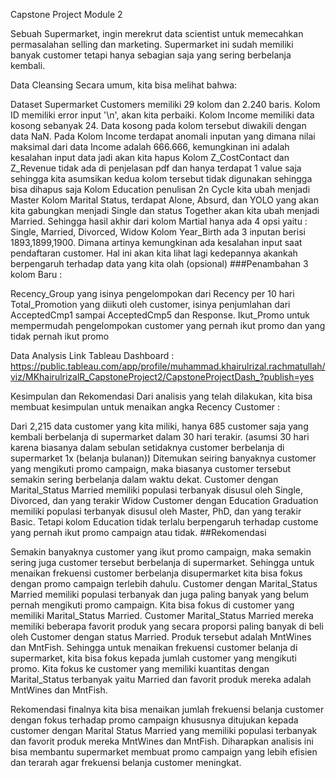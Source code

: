 Capstone Project Module 2


Sebuah Supermarket, ingin merekrut data scientist untuk memecahkan permasalahan selling dan marketing. Supermarket ini sudah memiliki banyak customer tetapi hanya sebagian saja yang sering berbelanja kembali.

Data Cleansing
Secara umum, kita bisa melihat bahwa:

Dataset Supermarket Customers memiliki 29 kolom dan 2.240 baris.
Kolom ID memiliki error input '\n', akan kita perbaiki.
Kolom Income memiliki data kosong sebanyak 24. Data kosong pada kolom tersebut diwakili dengan data NaN.
Pada Kolom Income terdapat anomali inputan yang dimana nilai maksimal dari data Income adalah 666.666, kemungkinan ini adalah kesalahan input data jadi akan kita hapus
Kolom Z_CostContact dan Z_Revenue tidak ada di penjelasan pdf dan hanya terdapat 1 value saja sehingga kita asumsikan kedua kolom tersebut tidak digunakan sehingga bisa dihapus saja
Kolom Education penulisan 2n Cycle kita ubah menjadi Master
Kolom Marital Status, terdapat Alone, Absurd, dan YOLO yang akan kita gabungkan menjadi Single dan status Together akan kita ubah menjadi Married. Sehingga hasil akhir dari kolom Martial hanya ada 4 opsi yaitu : Single, Married, Divorced, Widow
Kolom Year_Birth ada 3 inputan berisi 1893,1899,1900. Dimana artinya kemungkinan ada kesalahan input saat pendaftaran customer. Hal ini akan kita lihat lagi kedepannya akankah berpengaruh terhadap data yang kita olah (opsional)
###Penambahan 3 kolom Baru :

Recency_Group yang isinya pengelompokan dari Recency per 10 hari
Total_Promotion yang diikuti oleh customer, isinya penjumlahan dari AcceptedCmp1 sampai AcceptedCmp5 dan Response.
Ikut_Promo untuk mempermudah pengelompokan customer yang pernah ikut promo dan yang tidak pernah ikut promo

Data Analysis
Link Tableau Dashboard : https://public.tableau.com/app/profile/muhammad.khairulrizal.rachmatullah/viz/MKhairulrizalR_CapstoneProject2/CapstoneProjectDash_?publish=yes

Kesimpulan dan Rekomendasi
Dari analisis yang telah dilakukan, kita bisa membuat kesimpulan untuk menaikan angka Recency Customer :

Dari 2,215 data customer yang kita miliki, hanya 685 customer saja yang kembali berbelanja di supermarket dalam 30 hari terakir. (asumsi 30 hari karena biasanya dalam sebulan setidaknya customer berbelanja di supermarket 1x (belanja bulanan))
Ditemukan seiring banyaknya customer yang mengikuti promo campaign, maka biasanya customer tersebut semakin sering berbelanja dalam waktu dekat.
Customer dengan Marital_Status Married memiliki populasi terbanyak disusul oleh Single, Divorced, dan yang terakir Widow
Customer dengan Education Graduation memiliki populasi terbanyak disusul oleh Master, PhD, dan yang terakir Basic. Tetapi kolom Education tidak terlalu berpengaruh terhadap custome yang pernah ikut promo campaign atau tidak.
##Rekomendasi

Semakin banyaknya customer yang ikut promo campaign, maka semakin sering juga customer tersebut berbelanja di supermarket. Sehingga untuk menaikan frekuensi customer berbelanja disupermarket kita bisa fokus dengan promo campaign terlebih dahulu.
Customer dengan Marital_Status Married memiliki populasi terbanyak dan juga paling banyak yang belum pernah mengikuti promo campaign. Kita bisa fokus di customer yang memiliki Marital_Status Married.
Customer Marital_Status Married mereka memiliki beberapa favorit produk yang secara proporsi paling banyak di beli oleh Customer dengan status Married. Produk tersebut adalah MntWines dan MntFish.
Sehingga untuk menaikan frekuensi customer belanja di supermarket, kita bisa fokus kepada jumlah customer yang mengikuti promo. Kita fokus ke customer yang memiliki kuantitas dengan Marital_Status terbanyak yaitu Married dan favorit produk mereka adalah MntWines dan MntFish.

Rekomendasi finalnya kita bisa menaikan jumlah frekuensi belanja customer dengan fokus terhadap promo campaign khususnya ditujukan kepada customer dengan Marital Status Married yang memiliki populasi terbanyak dan favorit produk mereka MntWines dan MntFish. Diharapkan analisis ini bisa membantu supermarket membuat promo campaign yang lebih efisien dan terarah agar frekuensi belanja customer meningkat.
